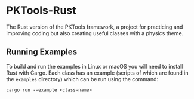 # PKTools-Rust
The Rust version of the PKTools framework, a project for practicing and improving coding but also creating useful classes with a physics theme.

## Running Examples
To build and run the examples in Linux or macOS you will need to install Rust with Cargo. Each class has an example (scripts of which are found in the `examples` directory) which can be run using the command:

```
cargo run --example <class-name>
```

